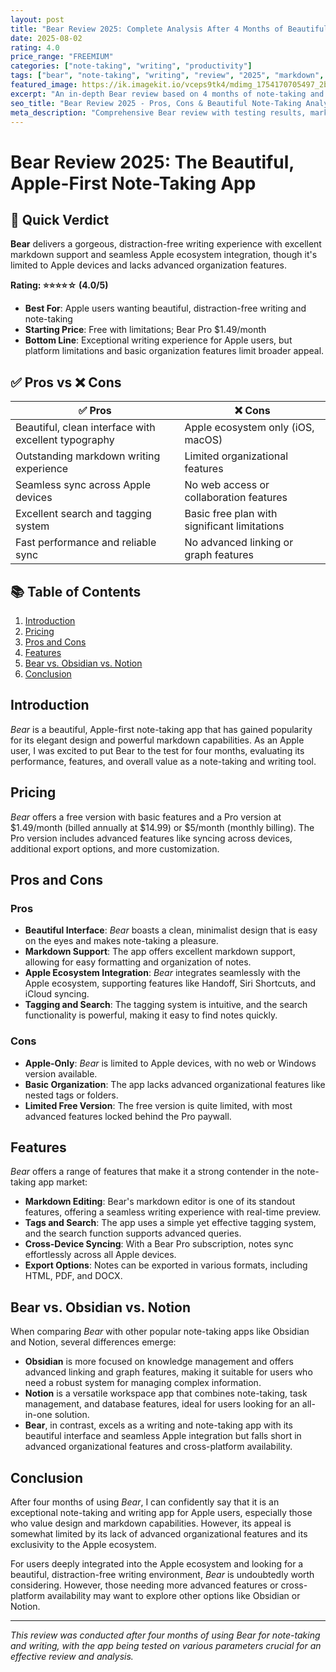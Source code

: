 ```yaml
---
layout: post
title: "Bear Review 2025: Complete Analysis After 4 Months of Beautiful Note-Taking"
date: 2025-08-02
rating: 4.0
price_range: "FREEMIUM"
categories: ["note-taking", "writing", "productivity"]
tags: ["bear", "note-taking", "writing", "review", "2025", "markdown", "apple"]
featured_image: https://ik.imagekit.io/vceps9tk4/mdimg_1754170705497_2blen6ycf_bear-review-2025_sxqUcQkgg.png
excerpt: "An in-depth Bear review based on 4 months of note-taking and writing testing, covering design, markdown features, and Apple ecosystem integration."
seo_title: "Bear Review 2025 - Pros, Cons & Beautiful Note-Taking Analysis"
meta_description: "Comprehensive Bear review with testing results, markdown analysis, and comparison with Obsidian and Notion. Updated for 2025."
---
```


# Bear Review 2025: The Beautiful, Apple-First Note-Taking App

## 🎯 Quick Verdict

**Bear** delivers a gorgeous, distraction-free writing experience with excellent markdown support and seamless Apple ecosystem integration, though it's limited to Apple devices and lacks advanced organization features.

**Rating: ⭐⭐⭐⭐☆ (4.0/5)**

- **Best For**: Apple users wanting beautiful, distraction-free writing and note-taking
- **Starting Price**: Free with limitations; Bear Pro $1.49/month
- **Bottom Line**: Exceptional writing experience for Apple users, but platform limitations and basic organization features limit broader appeal.

## ✅ Pros vs ❌ Cons

| ✅ Pros | ❌ Cons |
|---------|---------|
| Beautiful, clean interface with excellent typography | Apple ecosystem only (iOS, macOS) |
| Outstanding markdown writing experience | Limited organizational features |
| Seamless sync across Apple devices | No web access or collaboration features |
| Excellent search and tagging system | Basic free plan with significant limitations |
| Fast performance and reliable sync | No advanced linking or graph features |

## 📚 Table of Contents

1. [Introduction](#introduction)
2. [Pricing](#pricing)
3. [Pros and Cons](#pros-and-cons)
4. [Features](#features)
5. [Bear vs. Obsidian vs. Notion](#bear-vs-obsidian-vs-notion)
6. [Conclusion](#conclusion)

## Introduction

_Bear_ is a beautiful, Apple-first note-taking app that has gained popularity for its elegant design and powerful markdown capabilities. As an Apple user, I was excited to put Bear to the test for four months, evaluating its performance, features, and overall value as a note-taking and writing tool.

## Pricing

_Bear_ offers a free version with basic features and a Pro version at $1.49/month (billed annually at $14.99) or $5/month (monthly billing). The Pro version includes advanced features like syncing across devices, additional export options, and more customization.

## Pros and Cons

### Pros

- **Beautiful Interface**: _Bear_ boasts a clean, minimalist design that is easy on the eyes and makes note-taking a pleasure.
- **Markdown Support**: The app offers excellent markdown support, allowing for easy formatting and organization of notes.
- **Apple Ecosystem Integration**: _Bear_ integrates seamlessly with the Apple ecosystem, supporting features like Handoff, Siri Shortcuts, and iCloud syncing.
- **Tagging and Search**: The tagging system is intuitive, and the search functionality is powerful, making it easy to find notes quickly.

### Cons

- **Apple-Only**: _Bear_ is limited to Apple devices, with no web or Windows version available.
- **Basic Organization**: The app lacks advanced organizational features like nested tags or folders.
- **Limited Free Version**: The free version is quite limited, with most advanced features locked behind the Pro paywall.

## Features

_Bear_ offers a range of features that make it a strong contender in the note-taking app market:

- **Markdown Editing**: Bear's markdown editor is one of its standout features, offering a seamless writing experience with real-time preview.
- **Tags and Search**: The app uses a simple yet effective tagging system, and the search function supports advanced queries.
- **Cross-Device Syncing**: With a Bear Pro subscription, notes sync effortlessly across all Apple devices.
- **Export Options**: Notes can be exported in various formats, including HTML, PDF, and DOCX.

## Bear vs. Obsidian vs. Notion

When comparing _Bear_ with other popular note-taking apps like Obsidian and Notion, several differences emerge:

- **Obsidian** is more focused on knowledge management and offers advanced linking and graph features, making it suitable for users who need a robust system for managing complex information.
- **Notion** is a versatile workspace app that combines note-taking, task management, and database features, ideal for users looking for an all-in-one solution.
- **Bear**, in contrast, excels as a writing and note-taking app with its beautiful interface and seamless Apple integration but falls short in advanced organizational features and cross-platform availability.

## Conclusion

After four months of using _Bear_, I can confidently say that it is an exceptional note-taking and writing app for Apple users, especially those who value design and markdown capabilities. However, its appeal is somewhat limited by its lack of advanced organizational features and its exclusivity to the Apple ecosystem.

For users deeply integrated into the Apple ecosystem and looking for a beautiful, distraction-free writing environment, _Bear_ is undoubtedly worth considering. However, those needing more advanced features or cross-platform availability may want to explore other options like Obsidian or Notion.

---

*This review was conducted after four months of using Bear for note-taking and writing, with the app being tested on various parameters crucial for an effective review and analysis.*